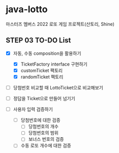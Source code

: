 # java-lotto

마스터즈 멤버스 2022 로또 게임 프로젝트(산토리, Shine)

## STEP 03 TO-DO List

- [x] 자동, 수동 composition을 활용하기
  - [x] TicketFactory interface 구현하기
  - [x] customTicket 팩토리
  - [x] randomTicket 팩토리

- [ ] 당첨번호 비교할 때 LottoTicket으로 비교해보기

- [ ] 정답을 Ticket으로 만들어 넘기기

- [ ] 사용자 입력 검증하기
  - [ ] 당첨번호에 대한 검증
    - [ ] 당첨번호의 개수
    - [ ] 당첨번호의 범위
    - [ ] 보너스 번호의 검증
  - [ ] 수동 로또 개수에 대한 검증